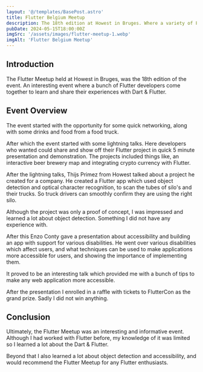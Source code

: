 ```yaml
---
layout: '@/templates/BasePost.astro'
title: Flutter Belgium Meetup
description: The 18th edition at Howest in Bruges. Where a variety of Flutter developers share their experiences.
pubDate: 2024-05-15T18:00:00Z
imgSrc: '/assets/images/flutter-meetup-1.webp'
imgAlt: 'Flutter Belgium Meetup'
---
```


## Introduction

The Flutter Meetup held at Howest in Bruges, was the 18th edition of the event. 
An interesting event where a bunch of Flutter developers come together to learn and share their experiences with Dart & Flutter.

## Event Overview

The event started with the opportunity for some quick networking, along with some drinks and food from a food truck.

After which the event started with some lightning talks. 
Here developers who wanted could share and show off their Flutter project in quick 5 minute presentation and demonstration. 
The projects included things like, an interactive beer brewery map and integrating crypto currency with Flutter.

After the lightning talks, Thijs Primez from Howest talked about a project he created for a company.
He created a Flutter app which used object detection and optical character recognition, to scan the tubes of silo's and their trucks. 
So truck drivers can smoothly confirm they are using the right silo. 

Although the project was only a proof of concept, I was impressed and learned a lot about object detection. Something I did not have any experience with. 

After this Enzo Conty gave a presentation about accessibility and building an app with support for various disabilities. 
He went over various disabilities which affect users, and what techniques can be used to make applications more accessible for users, and showing the importance of implementing them.

It proved to be an interesting talk which provided me with a bunch of tips to make any web application more accessible.

After the presentation I enrolled in a raffle with tickets to FlutterCon as the grand prize. 
Sadly I did not win anything.

## Conclusion

Ultimately, the Flutter Meetup was an interesting and informative event. Although I had worked with Flutter before, my knowledge of it was limited so I learned a lot about the Dart & Flutter. 

Beyond that I also learned a lot about object detection and accessibility, and would recommend the Flutter Meetup for any Flutter enthusiasts.
